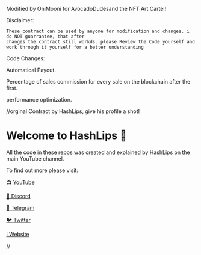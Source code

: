 Modified by OniMooni for AvocadoDudesand the NFT Art Cartel!




Disclaimer:


    These contract can be used by anyone for modification and changes. i do NOT guarrantee, that after 
    changes the contract still workds. please Review the Code yourself and work through it yourself for a better understanding
    
    
    
 Code Changes:
 
 Automatical Payout.
 
 Percentage of sales commission for every sale on the blockchain after the first.
 
 performance optimization.
 
 
 
 





//orginal Contract by HashLips, give his profile a shot!

# Welcome to HashLips 👄

All the code in these repos was created and explained by HashLips on the main YouTube channel.



To find out more please visit:

[📺 YouTube](https://www.youtube.com/channel/UC1LV4_VQGBJHTJjEWUmy8nA)

[👄 Discord](https://discord.com/invite/qh6MWhMJDN)

[💬 Telegram](https://t.me/hashlipsnft)

[🐦 Twitter](https://twitter.com/hashlipsnft)

[ℹ️ Website](https://hashlips.online/HashLips)

//

